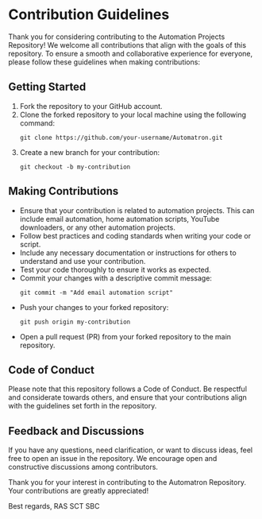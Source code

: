 # Contribution Guidelines

Thank you for considering contributing to the Automation Projects Repository! We welcome all contributions that align with the goals of this repository. To ensure a smooth and collaborative experience for everyone, please follow these guidelines when making contributions:

## Getting Started

1. Fork the repository to your GitHub account.
2. Clone the forked repository to your local machine using the following command:
   ```
   git clone https://github.com/your-username/Automatron.git
   ```
3. Create a new branch for your contribution:
   ```
   git checkout -b my-contribution
   ```

## Making Contributions

- Ensure that your contribution is related to automation projects. This can include email automation, home automation scripts, YouTube downloaders, or any other automation projects.
- Follow best practices and coding standards when writing your code or script.
- Include any necessary documentation or instructions for others to understand and use your contribution.
- Test your code thoroughly to ensure it works as expected.
- Commit your changes with a descriptive commit message:
   ```
   git commit -m "Add email automation script"
   ```
- Push your changes to your forked repository:
   ```
   git push origin my-contribution
   ```
- Open a pull request (PR) from your forked repository to the main repository.

## Code of Conduct

Please note that this repository follows a Code of Conduct. Be respectful and considerate towards others, and ensure that your contributions align with the guidelines set forth in the repository.

## Feedback and Discussions

If you have any questions, need clarification, or want to discuss ideas, feel free to open an issue in the repository. We encourage open and constructive discussions among contributors.

Thank you for your interest in contributing to the Automatron Repository. Your contributions are greatly appreciated!

Best regards,
RAS SCT SBC
